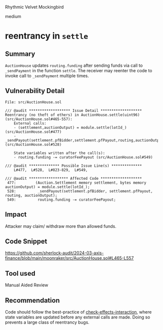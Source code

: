 Rhythmic Velvet Mockingbird

medium

# reentrancy in `settle`

## Summary
`AuctionHouse` updates `routing.funding` after sending funds via call to `_sendPayment` in the function `settle`. The receiver may reenter the code to invoke call to `_sendPayment` multiple times.

## Vulnerability Detail
```solidity
File: src/AuctionHouse.sol

/// @audit ******************* Issue Detail *******************
Reentrancy (no theft of ethers) in AuctionHouse.settle(uint96) (src/AuctionHouse.sol#465-557):
	External calls:
	- (settlement,auctionOutput) = module.settle(lotId_) (src/AuctionHouse.sol#477)
	- _sendPayout(settlement.pfBidder,settlement.pfPayout,routing,auctionOutput) (src/AuctionHouse.sol#528)
	
	State variables written after the call(s):
	- routing.funding -= curatorFeePayout (src/AuctionHouse.sol#549)

/// @audit ************** Possible Issue Line(s) **************
	L#477,  L#528,  L#823-829,  L#549,  

/// @audit ****************** Affected Code *******************
 477:         (Auction.Settlement memory settlement, bytes memory auctionOutput) = module.settle(lotId_);
 528:          _sendPayout(settlement.pfBidder, settlement.pfPayout, routing, auctionOutput);
 549:          routing.funding -= curatorFeePayout;
```

## Impact
Attacker may claim/ withdraw more than allowed funds.

## Code Snippet
https://github.com/sherlock-audit/2024-03-axis-finance/blob/main/moonraker/src/AuctionHouse.sol#L465-L557

## Tool used
Manual Aided Review

## Recommendation
Code should follow the best-practice of [check-effects-interaction](https://blockchain-academy.hs-mittweida.de/courses/solidity-coding-beginners-to-intermediate/lessons/solidity-11-coding-patterns/topic/checks-effects-interactions/), where state variables are updated before any external calls are made. Doing so prevents a large class of reentrancy bugs.